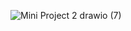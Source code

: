 ![Mini Project 2 drawio (7)](https://github.com/user-attachments/assets/82ec670a-b1c9-4b01-ba04-1970e89423c6)
